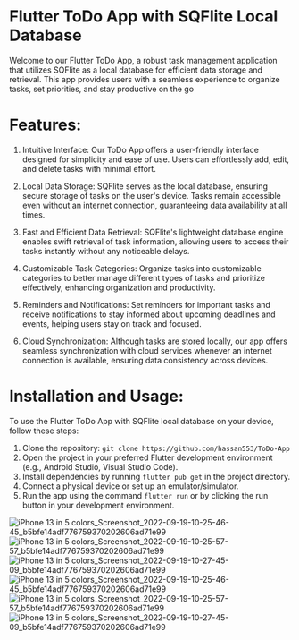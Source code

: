 # Flutter ToDo App with SQFlite Local Database

Welcome to our Flutter ToDo App, a robust task management application that utilizes SQFlite as a local database for efficient data storage and retrieval. This app provides users with a seamless experience to organize tasks, set priorities, and stay productive on the go

# Features:

1. Intuitive Interface: Our ToDo App offers a user-friendly interface designed for simplicity and ease of use. Users can effortlessly add, edit, and delete tasks with minimal effort.

2. Local Data Storage: SQFlite serves as the local database, ensuring secure storage of tasks on the user's device. Tasks remain accessible even without an internet connection, guaranteeing data availability at all times.

3. Fast and Efficient Data Retrieval: SQFlite's lightweight database engine enables swift retrieval of task information, allowing users to access their tasks instantly without any noticeable delays.

4. Customizable Task Categories: Organize tasks into customizable categories to better manage different types of tasks and prioritize effectively, enhancing organization and productivity.

5. Reminders and Notifications: Set reminders for important tasks and receive notifications to stay informed about upcoming deadlines and events, helping users stay on track and focused.
 
6. Cloud Synchronization: Although tasks are stored locally, our app offers seamless synchronization with cloud services whenever an internet connection is available, ensuring data consistency across devices.

# Installation and Usage:

To use the Flutter ToDo App with SQFlite local database on your device, follow these steps:

1. Clone the repository: `git clone https://github.com/hassan553/ToDo-App`
2. Open the project in your preferred Flutter development environment (e.g., Android Studio, Visual Studio Code).
3. Install dependencies by running `flutter pub get` in the project directory.
4. Connect a physical device or set up an emulator/simulator.
5. Run the app using the command `flutter run` or by clicking the run button in your development environment.
   
![iPhone 13 in 5 colors_Screenshot_2022-09-19-10-25-46-45_b5bfe14adf776759370202606ad71e99](https://user-images.githubusercontent.com/74131893/232625617-dd2620cc-880f-4280-b244-46c809d9080c.png)
![iPhone 13 in 5 colors_Screenshot_2022-09-19-10-25-57-57_b5bfe14adf776759370202606ad71e99](https://user-images.githubusercontent.com/74131893/232625634-5f4f2e59-acc7-4045-bd3d-b7f8da80559a.png)
![iPhone 13 in 5 colors_Screenshot_2022-09-19-10-27-45-09_b5bfe14adf776759370202606ad71e99](https://user-images.githubusercontent.com/74131893/232625639-8762e874-b179-490c-855a-3f2d52c7fa2d.png)
![iPhone 13 in 5 colors_Screenshot_2022-09-19-10-25-46-45_b5bfe14adf776759370202606ad71e99](https://user-images.githubusercontent.com/74131893/229743698-3ad10da4-c68b-4413-bcb7-4033434e0019.png)
![iPhone 13 in 5 colors_Screenshot_2022-09-19-10-25-57-57_b5bfe14adf776759370202606ad71e99](https://user-images.githubusercontent.com/74131893/229744154-c4d567e1-e19a-45a9-8de2-b336c65f725e.png)
![iPhone 13 in 5 colors_Screenshot_2022-09-19-10-27-45-09_b5bfe14adf776759370202606ad71e99](https://user-images.githubusercontent.com/74131893/229744756-050fc613-ea6f-459b-999f-9f7fb67be67e.png)
